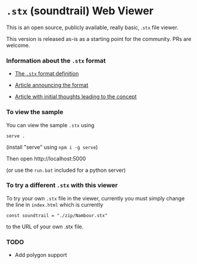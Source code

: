 # `.stx` (soundtrail) Web Viewer


This is an open source, publicly available, really basic, .`stx` file viewer.

This version is released as-is as a starting point for the community.
PRs are welcome.

### Information about the `.stx` format

* [The `.stx` format definition](./stxFormatDefinition.md)

* [Article announcing the format](https://medium.com/@medi.muse/introducing-the-new-sound-trail-data-format-66a7d6454efc?source=friends_link&sk=20b65cec44a97735fefd2d6d4bce201e)

* [Article with initial thoughts leading to the concept](https://medium.com/@medi.muse/why-soundtrails-version-2-0-may-be-adopting-kml-as-its-format-for-geospacial-audio-experiences-d74b54b213cb?source=friends_link&sk=b20fd6a7e427348a9d2a6fc858d34a23)

### To view the sample

You can view the sample `.stx` using

```
serve .
```

(install "serve" using `npm i -g serve`)

Then open http://localhost:5000


(or use the `run.bat` included for a python server)


### To try a different `.stx` with this viewer

To try your own `.stx` file in the viewer, currently you must simply change the line in `index.html` which is currently 

```
const soundtrail = "./zip/Nambour.stx"
```

to the URL of your own .stx file.


### TODO

* Add polygon support

